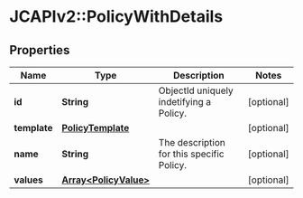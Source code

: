 # JCAPIv2::PolicyWithDetails

## Properties
Name | Type | Description | Notes
------------ | ------------- | ------------- | -------------
**id** | **String** | ObjectId uniquely indetifying a Policy. | [optional] 
**template** | [**PolicyTemplate**](PolicyTemplate.md) |  | [optional] 
**name** | **String** | The description for this specific Policy. | [optional] 
**values** | [**Array&lt;PolicyValue&gt;**](PolicyValue.md) |  | [optional] 


